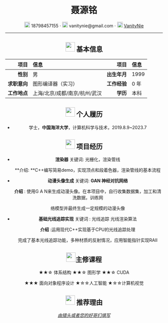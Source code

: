 <center>
     <h1>聂源铭</h1>
     <div>
         <span>
             <img src="assets/phone-solid.svg" width="18px">
             18798457155
         </span>
         ·
         <span>
             <img src="assets/envelope-solid.svg" width="18px">
             vanitynie@gmail.com
         </span>
         ·
         <span>
             <img src="assets/github-brands.svg" width="18px">
             <a href="https://github.com/VanityNie">VanityNie</a>
         </span>

------

## <img src="assets/info-circle-solid.svg" width="30px"> 基本信息

|         项目 | 信息                          |         项目 | 信息                     |
|-------------:|:------------------------------|-------------:|:-------------------------|
|     **性别** | 男                            | **出生年月** | 1999                    |
| **求职意向** | 图形编译器（实习） | **工作经验** | 0 年 |
| **工作地点** | 上海/北京/成都/南京/杭州/武汉 | **学历** | 本科 |

## <img src="assets/graduation-cap-solid.svg" width="30px"> 个人履历

- 学士，**中国海洋大学**，计算机科学与技术，2019.8.9~2023.7

## <img src="assets/project-diagram-solid.svg" width="30px"> 项目经历



- **渲染器**					关键词: 光栅化，渲染管线

   **介绍: **C++编写简易demo，实现顶点和段着色器，渲染管线的基本流程

- **动漫头像生成**      关键词: **GAN 神经对抗网络**

   **介绍** : 使用G A N来生成动漫头像。在本项目中，自行收集数据集，加工和清洗数据，训练网 

  络模型并最终生成一定规模的动漫头像 

- **基础光线追踪实现**     关键词 : 光线追踪  光线渲染算法

   **介绍** :运用现代C++实现基于CPU的光线追踪处理

  完成了基本光线追踪功能，多种材质的反射情况，应用智能指针实现RAII

  

## <img src="assets/book-solid.svg" width="30px">主修课程



★★☆ 体系结构                ★★☆ 图形学                                    ★★☆ CUDA 

★★★ 面向对象程序设计      ★☆☆人工智能 	    ★☆☆计算机视觉

## <img src="assets/comment-solid.svg" width="30px"> 推荐理由

*<u>由猎头或者您的好哥们填写</u>*
